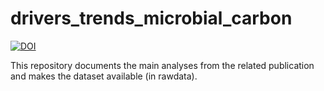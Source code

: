 
# drivers_trends_microbial_carbon

<!-- badges: start -->
[![DOI](https://zenodo.org/badge/DOI/10.5281/zenodo.6645922.svg)](https://doi.org/10.5281/zenodo.6645922)

<!-- badges: end -->

This repository documents the main analyses from the related publication and
makes the dataset available (in rawdata).

